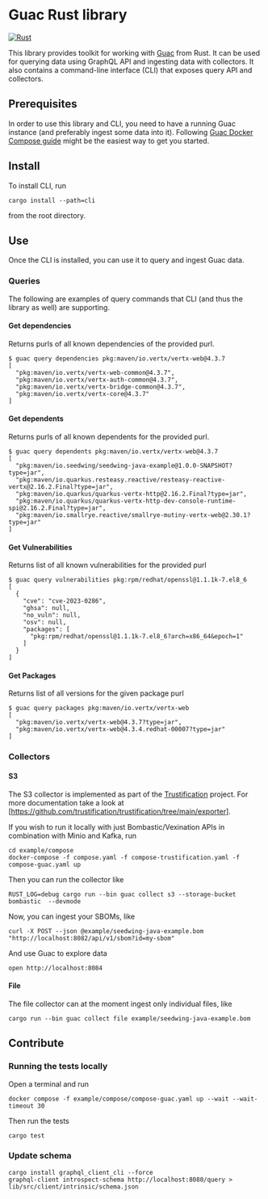 # Guac Rust library

[![Rust](https://github.com/trustification/guac-rs/actions/workflows/rust.yml/badge.svg?branch=main)](https://github.com/trustification/guac-rs/actions/workflows/rust.yml)

This library provides toolkit for working with [Guac](https://guac.sh) from Rust. It can be used for querying data using GraphQL API and ingesting data with collectors. It also contains a command-line interface (CLI) that exposes query API and collectors.

## Prerequisites

In order to use this library and CLI, you need to have a running Guac instance (and preferably ingest some data into it).
Following [Guac Docker Compose guide](https://github.com/guacsec/guac/blob/main/docs/Compose.md) might be the easiest way to
get you started.

## Install

To install CLI, run

```shell
cargo install --path=cli
```

from the root directory.

## Use

Once the CLI is installed, you can use it to query and ingest Guac data.

### Queries

The following are examples of query commands that CLI (and thus the library as well) are supporting.

#### Get dependencies

Returns purls of all known dependencies of the provided purl.

```shell
$ guac query dependencies pkg:maven/io.vertx/vertx-web@4.3.7
[
  "pkg:maven/io.vertx/vertx-web-common@4.3.7",
  "pkg:maven/io.vertx/vertx-auth-common@4.3.7",
  "pkg:maven/io.vertx/vertx-bridge-common@4.3.7",
  "pkg:maven/io.vertx/vertx-core@4.3.7"
]
```

#### Get dependents

Returns purls of all known dependents for the provided purl.

```shell
$ guac query dependents pkg:maven/io.vertx/vertx-web@4.3.7
[
  "pkg:maven/io.seedwing/seedwing-java-example@1.0.0-SNAPSHOT?type=jar",
  "pkg:maven/io.quarkus.resteasy.reactive/resteasy-reactive-vertx@2.16.2.Final?type=jar",
  "pkg:maven/io.quarkus/quarkus-vertx-http@2.16.2.Final?type=jar",
  "pkg:maven/io.quarkus/quarkus-vertx-http-dev-console-runtime-spi@2.16.2.Final?type=jar",
  "pkg:maven/io.smallrye.reactive/smallrye-mutiny-vertx-web@2.30.1?type=jar"
]
```

#### Get Vulnerabilities

Returns list of all known vulnerabilities for the provided purl

```shell
$ guac query vulnerabilities pkg:rpm/redhat/openssl@1.1.1k-7.el8_6
[
  {
    "cve": "cve-2023-0286",
    "ghsa": null,
    "no_vuln": null,
    "osv": null,
    "packages": [
      "pkg:rpm/redhat/openssl@1.1.1k-7.el8_6?arch=x86_64&epoch=1"
    ]
  }
]
```

#### Get Packages

Returns list of all versions for the given package purl

```shell
$ guac query packages pkg:maven/io.vertx/vertx-web
[
  "pkg:maven/io.vertx/vertx-web@4.3.7?type=jar",
  "pkg:maven/io.vertx/vertx-web@4.3.4.redhat-00007?type=jar"
]
```

### Collectors

#### S3

The S3 collector is implemented as part of the [Trustification](https://docs.trustification.dev/) project. For more
documentation take a look at [https://github.com/trustification/trustification/tree/main/exporter].

If you wish to run it locally with just Bombastic/Vexination APIs in combination with Minio and Kafka, run

``` shell
cd example/compose
docker-compose -f compose.yaml -f compose-trustification.yaml -f compose-guac.yaml up
```

Then you can run the collector like

```shell
RUST_LOG=debug cargo run --bin guac collect s3 --storage-bucket bombastic  --devmode
```

Now, you can ingest your SBOMs, like

```shell
curl -X POST --json @example/seedwing-java-example.bom "http://localhost:8082/api/v1/sbom?id=my-sbom"
```

And use Guac to explore data

```shell
open http://localhost:8084
```

#### File

The file collector can at the moment ingest only individual files, like

```shell
cargo run --bin guac collect file example/seedwing-java-example.bom
```

## Contribute

### Running the tests locally

Open a terminal and run

```shell
docker compose -f example/compose/compose-guac.yaml up --wait --wait-timeout 30
```

Then run the tests

```shell
cargo test
```

### Update schema

```shell
cargo install graphql_client_cli --force
graphql-client introspect-schema http://localhost:8080/query > lib/src/client/intrinsic/schema.json
```

